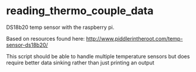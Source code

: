 # reading_thermo_couple_data
DS18b20 temp sensor with the raspberry pi.



Based on resources found here: http://www.piddlerintheroot.com/temp-sensor-ds18b20/

This script should be able to handle multiple temperature sensors but does require better data sinking rather than just printing an output
